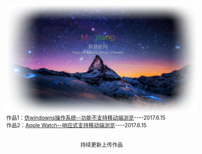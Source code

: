 ![加载中...](https://raw.githubusercontent.com/Magliang/Beam/master/Demo/image/background-img-outline.jpg)
作品1：[仿windowns操作系统--功能不支持移动端浏览](https://magliang.github.io/Beam/OperationOS/login)----2017.6.15<br/>
作品2：[Apple Watch--响应式支持移动端浏览](https://magliang.github.io/Beam/iLand/index)----2017.6.15<br/>
<br/><center>持续更新上传作品</center><br/>
